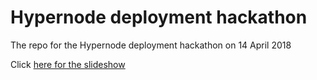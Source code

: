 # Hypernode deployment hackathon

The repo for the Hypernode deployment hackathon on 14 April 2018

Click [here for the slideshow](https://nbviewer.jupyter.org/format/slides/github/Hypernode/hypernode-deployment-hackathon/blob/master/slides/presentation.ipynb)
